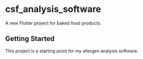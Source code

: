 # csf_analysis_software

A new Flutter project for baked food products.

## Getting Started

This project is a starting point for my allergen analysis software.
